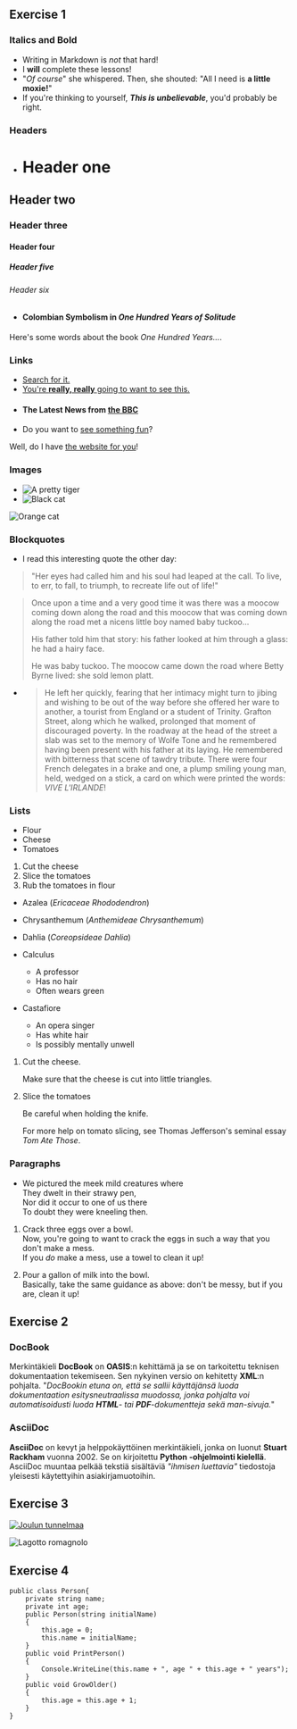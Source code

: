 ## Exercise 1

### Italics and Bold
* Writing in Markdown is _not_ that hard!
* I **will** complete these lessons!
* "_Of course_" she whispered. Then, she shouted: "All I need is **a little moxie!**"
* If you're thinking to yourself, **_This is unbelievable_**, you'd probably be right.

### Headers
* # Header one
## Header two
### Header three
#### Header four
##### Header five
###### Header six
* #### Colombian Symbolism in _One Hundred Years of Solitude_

Here's some words about the book _One Hundred Years..._.

### Links
* [Search for it.](www.google.com)
* [You're **really, really** going to want to see this.](www.dailykitten.com)
* #### The Latest News from [the BBC](www.bbc.com/news)
* Do you want to [see something fun][a fun place]?

Well, do I have [the website for you][another fun place]!

[a fun place]:www.zombo.com
[another fun place]:www.stumbleupon.com

### Images
* ![A pretty tiger](https://upload.wikimedia.org/wikipedia/commons/5/56/Tiger.50.jpg)
* ![Black cat][Black]

![Orange cat][Orange]

[Black]: https://upload.wikimedia.org/wikipedia/commons/a/a3/81_INF_DIV_SSI.jpg

[Orange]: https://icons.iconarchive.com/icons/google/noto-emoji-animals-nature/256/22221-cat-icon.png

### Blockquotes
* I read this interesting quote the other day:

> "Her eyes had called him and his soul had leaped at the call. To live, to err, to fall, to triumph, to recreate life out of life!"

 > Once upon a time and a very good time it was there was a moocow coming down along the road and this moocow that was coming down along the road met a nicens little boy named baby tuckoo...
>
> His father told him that story: his father looked at him through a glass: he had a hairy face.
>
> He was baby tuckoo. The moocow came down the road where Betty Byrne lived: she sold lemon platt.

* > He left her quickly, fearing that her intimacy might turn to jibing and wishing to be out of the way before she offered her ware to another, a tourist from England or a student of Trinity. Grafton Street, along which he walked, prolonged that moment of discouraged poverty. In the roadway at the head of the street a slab was set to the memory of Wolfe Tone and he remembered having been present with his father at its laying. He remembered with bitterness that scene of tawdry tribute. There were four French delegates in a brake and one, a plump smiling young man, held, wedged on a stick, a card on which were printed the words: _VIVE L'IRLANDE_!

### Lists

* Flour 
* Cheese 
* Tomatoes

1. Cut the cheese 
2. Slice the tomatoes
3. Rub the tomatoes in flour

* Azalea (_Ericaceae Rhododendron_)
* Chrysanthemum (_Anthemideae Chrysanthemum_)
* Dahlia (_Coreopsideae Dahlia_)

* Calculus 
    * A professor
    * Has no hair 
    * Often wears green
* Castafiore 
    * An opera singer 
    * Has white hair 
    * Is possibly mentally unwell

1. Cut the cheese.

    Make sure that the cheese is cut into little triangles.

2. Slice the tomatoes
 
    Be careful when holding the knife.

    For more help on tomato slicing, see Thomas Jefferson's seminal essay _Tom Ate Those_.

### Paragraphs
* We pictured the meek mild creatures where  
They dwelt in their strawy pen,  
Nor did it occur to one of us there  
To doubt they were kneeling then.

1. Crack three eggs over a bowl.  
 Now, you're going to want to crack the eggs in such a way that you don't make a mess.  
 If you _do_ make a mess, use a towel to clean it up!

2. Pour a gallon of milk into the bowl.  
 Basically, take the same guidance as above: don't be messy, but if you are, clean it up!

 ## Exercise 2
 ### DocBook
Merkintäkieli **DocBook** on **OASIS**:n kehittämä ja se on tarkoitettu teknisen dokumentaation tekemiseen. Sen nykyinen versio on kehitetty **XML**:n pohjalta. "_DocBookin etuna on, että se sallii käyttäjänsä luoda dokumentaation esitysneutraalissa muodossa, jonka pohjalta voi automatisoidusti luoda **HTML**- tai **PDF**-dokumentteja sekä man-sivuja._"

### AsciiDoc
**AsciiDoc** on kevyt ja helppokäyttöinen merkintäkieli, jonka on luonut **Stuart Rackham** vuonna 2002. Se on kirjoitettu **Python -ohjelmointi kielellä**. AsciiDoc muuntaa pelkää tekstiä sisältäviä _"ihmisen luettavia"_ tiedostoja yleisesti käytettyihin asiakirjamuotoihin.

## Exercise 3
[![Joulun tunnelmaa](https://i.ytimg.com/an_webp/vRB_be8jCxU/mqdefault_6s.webp?du=3000&sqp=CKPK8pwG&rs=AOn4CLBQepxX_mrgvnFTG0dp1incdNTmiw)](https://www.youtube.com/watch?v=vRB_be8jCxU)

![Lagotto romagnolo](https://img.dog-learn.com/dog-breeds/lagotto-romagnolo/lagotto-romagnolo-i4-sz3.jpg)

## Exercise 4
    public class Person{       
        private string name;  
        private int age;  
        public Person(string initialName)  
        {  
            this.age = 0;  
            this.name = initialName;  
        }  
        public void PrintPerson()  
        {  
            Console.WriteLine(this.name + ", age " + this.age + " years");  
        }   
        public void GrowOlder()  
        {  
            this.age = this.age + 1;  
        }  
    }  
